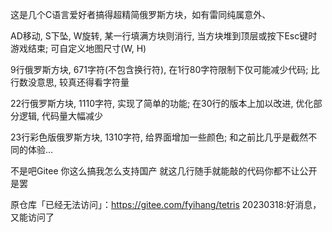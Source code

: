 这是几个C语言爱好者搞得超精简俄罗斯方块，如有雷同纯属意外、

AD移动, S下坠, W旋转, 某一行填满方块则消行, 当方块堆到顶层或按下Esc键时游戏结束;
可自定义地图尺寸(W, H)

9行俄罗斯方块, 671字符(不包含换行符), 在1行80字符限制下仅可能减少代码;
比行数没意思, 较真还得看字符量

22行俄罗斯方块, 1110字符, 实现了简单的功能;
在30行的版本上加以改进, 优化部分逻辑, 代码量大幅减少

23行彩色版俄罗斯方块, 1310字符, 给界面增加一些颜色;
和之前比几乎是截然不同的体验...

不是吧Gitee
你这么搞我怎么支持国产
就这几行随手就能敲的代码你都不让公开是罢

原仓库「已经无法访问」：https://gitee.com/fyihang/tetris
20230318:好消息，又能访问了
